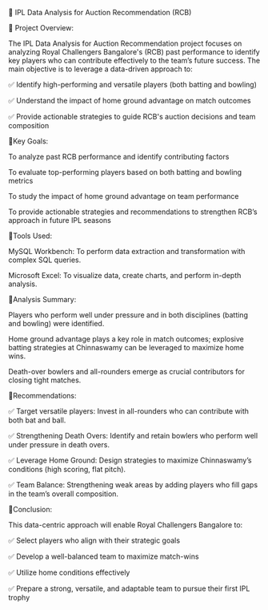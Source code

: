 🏏 IPL Data Analysis for Auction Recommendation (RCB)


📁 Project Overview:

The IPL Data Analysis for Auction Recommendation project focuses on analyzing Royal Challengers Bangalore's (RCB) past performance to identify key players who can contribute effectively to the team’s future success. The main objective is to leverage a data-driven approach to:

✅ Identify high-performing and versatile players (both batting and bowling)

✅ Understand the impact of home ground advantage on match outcomes

✅ Provide actionable strategies to guide RCB's auction decisions and team composition

🔹Key Goals:



To analyze past RCB performance and identify contributing factors

To evaluate top-performing players based on both batting and bowling metrics

To study the impact of home ground advantage on team performance

To provide actionable strategies and recommendations to strengthen RCB’s approach in future IPL seasons


🔹Tools Used:

MySQL Workbench: To perform data extraction and transformation with complex SQL queries.

Microsoft Excel: To visualize data, create charts, and perform in-depth analysis.


🔹Analysis Summary:

Players who perform well under pressure and in both disciplines (batting and bowling) were identified.

Home ground advantage plays a key role in match outcomes; explosive batting strategies at Chinnaswamy can be leveraged to maximize home wins.

Death-over bowlers and all-rounders emerge as crucial contributors for closing tight matches.


🔹Recommendations:

✅ Target versatile players:
Invest in all-rounders who can contribute with both bat and ball.

✅ Strengthening Death Overs:
Identify and retain bowlers who perform well under pressure in death overs.

✅ Leverage Home Ground:
Design strategies to maximize Chinnaswamy’s conditions (high scoring, flat pitch).

✅ Team Balance:
Strengthening weak areas by adding players who fill gaps in the team’s overall composition.


🔹Conclusion:

This data-centric approach will enable Royal Challengers Bangalore to:

✅ Select players who align with their strategic goals

✅ Develop a well-balanced team to maximize match-wins

✅ Utilize home conditions effectively

✅ Prepare a strong, versatile, and adaptable team to pursue their first IPL trophy
